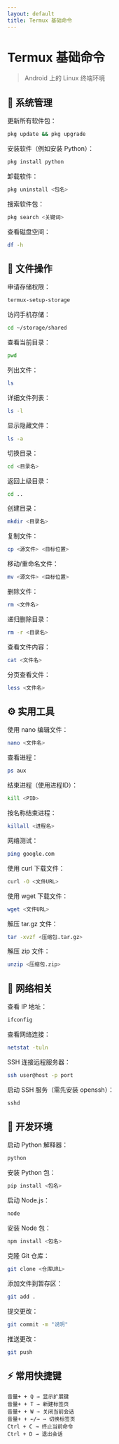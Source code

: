 ```yaml
---
layout: default
title: Termux 基础命令
---
```


# Termux 基础命令

> Android 上的 Linux 终端环境

## 🔧 系统管理
更新所有软件包：
```bash
pkg update && pkg upgrade
```

安装软件（例如安装 Python）：
```bash
pkg install python
```

卸载软件：
```bash
pkg uninstall <包名>
```

搜索软件包：
```bash
pkg search <关键词>
```

查看磁盘空间：
```bash
df -h
```

## 📁 文件操作
申请存储权限：
```bash
termux-setup-storage
```

访问手机存储：
```bash
cd ~/storage/shared
```

查看当前目录：
```bash
pwd
```

列出文件：
```bash
ls
```

详细文件列表：
```bash
ls -l
```

显示隐藏文件：
```bash
ls -a
```

切换目录：
```bash
cd <目录名>
```

返回上级目录：
```bash
cd ..
```

创建目录：
```bash
mkdir <目录名>
```

复制文件：
```bash
cp <源文件> <目标位置>
```

移动/重命名文件：
```bash
mv <源文件> <目标位置>
```

删除文件：
```bash
rm <文件名>
```

递归删除目录：
```bash
rm -r <目录名>
```

查看文件内容：
```bash
cat <文件名>
```

分页查看文件：
```bash
less <文件名>
```

## ⚙️ 实用工具
使用 nano 编辑文件：
```bash
nano <文件名>
```

查看进程：
```bash
ps aux
```

结束进程（使用进程ID）：
```bash
kill <PID>
```

按名称结束进程：
```bash
killall <进程名>
```

网络测试：
```bash
ping google.com
```

使用 curl 下载文件：
```bash
curl -O <文件URL>
```

使用 wget 下载文件：
```bash
wget <文件URL>
```

解压 tar.gz 文件：
```bash
tar -xvzf <压缩包.tar.gz>
```

解压 zip 文件：
```bash
unzip <压缩包.zip>
```

## 📶 网络相关
查看 IP 地址：
```bash
ifconfig
```

查看网络连接：
```bash
netstat -tuln
```

SSH 连接远程服务器：
```bash
ssh user@host -p port
```

启动 SSH 服务（需先安装 openssh）：
```bash
sshd
```

## 🐍 开发环境
启动 Python 解释器：
```bash
python
```

安装 Python 包：
```bash
pip install <包名>
```

启动 Node.js：
```bash
node
```

安装 Node 包：
```bash
npm install <包名>
```

克隆 Git 仓库：
```bash
git clone <仓库URL>
```

添加文件到暂存区：
```bash
git add .
```

提交更改：
```bash
git commit -m "说明"
```

推送更改：
```bash
git push
```

## ⚡ 常用快捷键
```
音量+ + Q → 显示扩展键
音量+ + T → 新建标签页
音量+ + W → 关闭当前会话
音量+ + ←/→ → 切换标签页
Ctrl + C → 终止当前命令
Ctrl + D → 退出会话
```